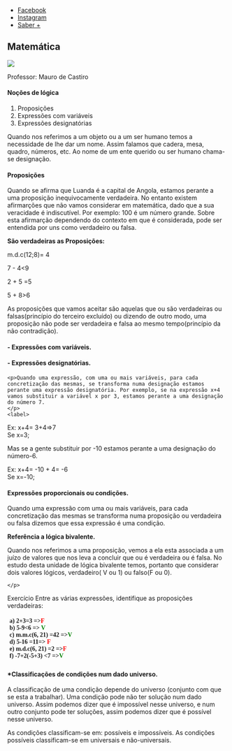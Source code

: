 
<!DOCTYPE html>

<html>
<head>
		<meta http-equiv="CONTENT-TYPE" content="text/html; charset=UTF-8">
	 <meta name="viewport"content="width=device-width, initial-scale=1.0">
		<title>Matemática/Noções lógica </title>
		<link rel="stylesheet" type="text/css" href="tf.css">
 <!--Css -->		
</head>
<body>
  <div id="menu">
    <ul>
      <li><a href="https://m.facebook.com/mauro.delciodecastro?" target="_blank">Facebook</a></li>
      <li><a href="https://www.Instagram.com/" target="_blank">Instagram</a></li>
      <li><a href="https//www.google.com/" target="_blank">Saber +</a></li>
    </ul>
  </div>
  <nav id="tg"> 
  	 <h1>
  			Matemática	
  	 </h1>
  	 <img src="#">
  	 <p>Professor: Mauro de Castiro</p>
  	 <h4>
	  Noções de lógica
  	 </h4>
  	 <ol>
                 <li> Proposições </li>
  	   <li> Expressões com variáveis</li>
	     <li> Expressões designatórias</li>
  	 </ol>
  	</nav>
  	<p>
  	 Quando nos referimos a um objeto ou a um ser humano temos a necessidade de lhe dar um nome. Assim falamos que cadera, mesa, quadro, números, etc. Ao nome de um ente querido ou ser humano chama-se designação.
  	</p>
  	<h4> Proposições</h4>
  	<div>
   	<p>
  	   Quando se afirma que Luanda é a capital de Angola, estamos perante a uma proposição inequivocamente verdadeira. No entanto existem afirmarções que não vamos considerar em matemática, dado que a sua veracidade é indiscutível. Por exemplo: 100 é um número grande. Sobre esta afirmarção dependendo do contexto em que é considerada, pode ser entendida por uns como verdadeiro ou falsa. 
   	</p>
   </div>
   <strong>
     São verdadeiras as Proposições:
   </strong>
   <div class="th">
    <p>
     m.d.c(12;8)= 4
    </p>
    <p> 
     7 - 4<9 <br> 
    </p>
    <p>
     2 + 5 =5<br> 
    </p>
    <p>
     5 + 8>6<br>
    </p>
   </div>
   <div>
     <p>
       As proposições que vamos aceitar são aquelas que ou são verdadeiras ou falsas(princípio do terceiro excluído) ou dizendo de outro modo, uma proposição não pode ser verdadeira e falsa ao mesmo tempo(princípio da não contradição).
     </p>
   </div>
   <div>
  <h4> - Expressões com variáveis.</h5>
   <h4>- Expressões designatórias.</h5>

    <p>Quando uma expressão, com uma ou mais variáveis, para cada concretização das mesmas, se transforma numa designação estamos perante uma expressão designatória. Por exemplo, se na expressão x+4 vamos substituir a variável x por 3, estamos perante a uma designação do número 7.
    </p>
    <label>
Ex: x+4= 3+4=>7<br> 
Se x=3;
    </label>
    <p>
Mas se a gente substituir por -10 estamos perante a uma designação do número-6.
    </p>
    <label>
Ex: x+4= -10 + 4= -6<br>
Se x=-10;
    </label>
  </div>
  <div>
    <h4> Expressões proporcionais ou condições.
    </h4>
    <p>
Quando uma expressão com uma ou mais variáveis, para cada concretização das mesmas se transforma numa proposição ou verdadeira ou falsa dizemos que essa expressão é uma condição.
     </p>
     <p><strong>
Referência a lógica bivalente.
     </strong></p>
     <p>
Quando nos referimos a uma proposição, vemos a ela esta associada a um juízo de valores que nos leva a concluir que ou é verdadeira ou é falsa. No estudo desta unidade de lógica bivalente temos, portanto que considerar dois valores lógicos, verdadeiro<bold>( V ou 1) ou falso(F ou 0).</bold>

    </p>
  </div>
  <div>
   <p>  Exercício 
Entre as várias expressões, identifique as proposições verdadeiras:
    </p>
    </div>
    <div style="padding: 5px;font-family: Verdana; font-weight: bold">
a) 2+3=3 =><span style="color:red">F</span>
<br>
b) 5-9<6 =><span style="color:green"> V</span>
<br>
c) m.m.c(6, 21) =42 =><span style="color:green">V</span>
<br>
d) 5-16 =11=> <span style="color: red">F</span>
<br>
e) m.d.c(6, 21) =2 =><span style="color: red">F</span>
<br>
f) -7+2(-5+3) <7 =><span style="color: green">V</span>
<br>
  </div>
  <div>
     
  <p>
    <h4><span style="font-weigth: bold">*</span>Classificações de condições num dado universo.</h4>
    </p>
    <p>
A classificação de uma condição depende do universo (conjunto com que se esta a trabalhar).
Uma condição pode não ter solução num dado universo. Assim podemos dizer que é impossível nesse universo, e num outro conjunto pode ter soluções, assim podemos dizer que é possível nesse universo.
     </p>
     <p>
As condições classificam-se em: possíveis e impossíveis.
As condições possíveis classificam-se em universais e não-universais.
    </p>
  </div>
</body>
</html>

